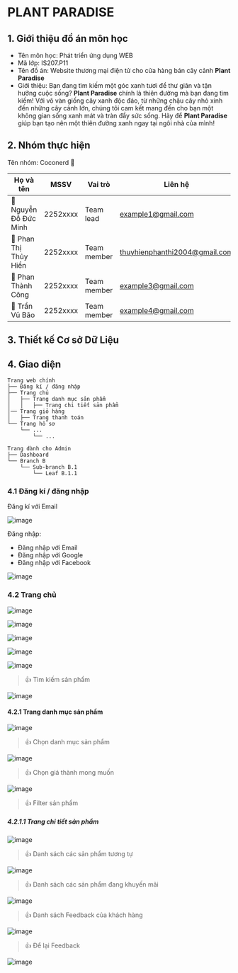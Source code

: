 # PLANT PARADISE
## 1. Giới thiệu đồ án môn học 
- Tên môn học: Phát triển ứng dụng WEB
- Mã lớp: IS207.P11
- Tên đồ án: Website thương mại điện tử cho cửa hàng bán cây cảnh **Plant Paradise**
- Giới thiệu:
  Bạn đang tìm kiếm một góc xanh tươi để thư giãn và tận hưởng cuộc sống? **Plant Paradise** chính là thiên đường mà bạn đang tìm kiếm! Với vô vàn giống cây xanh độc đáo, từ những chậu cây nhỏ xinh đến những cây cảnh    lớn, chúng tôi cam kết mang đến cho bạn một không gian sống xanh mát và tràn đầy sức sống. Hãy để **Plant Paradise** giúp bạn tạo nên một thiên đường xanh ngay tại ngôi nhà của mình!

## 2. Nhóm thực hiện
Tên nhóm: Coconerd 🥥

| Họ và tên          | MSSV     | Vai trò     | Liên hệ                     |
|--------------------|----------|-------------|-----------------------------|
|🌱 Nguyễn Đỗ Đức Minh | 2252xxxx | Team lead   | example1@gmail.com          |
|🌱 Phan Thị Thủy Hiền | 2252xxxx | Team member | thuyhienphanthi2004@gmail.com |
|🌱 Phan Thành Công   | 2252xxxx | Team member | example3@gmail.com          |
|🌱 Trần Vũ Bão       | 2252xxxx | Team member | example4@gmail.com          |

## 3. Thiết kế Cơ sở Dữ Liệu 

## 4. Giao diện 

```
Trang web chính
├── Đăng kí / đăng nhập
├── Trang chủ 
│   ├── Trang danh mục sản phẩm
│   │   ├── Trang chi tiết sản phẩm
│── Trang giỏ hàng 
│   ├── Trang thanh toán 
└── Trang hồ sơ
	└── ...
		└── ...

Trang dành cho Admin
├── Dashboard
└── Branch B
	└── Sub-branch B.1
		└── Leaf B.1.1
```

### 4.1 Đăng kí / đăng nhập
Đăng kí với Email

![image](https://github.com/user-attachments/assets/5571fb0d-0420-4ea8-a325-b2b90e6b6436)

Đăng nhập:
- Đăng nhập với Email
- Đăng nhập với Google
- Đăng nhập với Facebook

![image](https://github.com/user-attachments/assets/617cf64f-b6a5-4a7f-8605-5630128bdfc4)

### 4.2 Trang chủ
![image](https://github.com/user-attachments/assets/f8d86e84-1f5c-444e-903f-fe853cfdacc4)
    
![image](https://github.com/user-attachments/assets/57e8d5bd-4b61-4674-a5b6-7d1e6559429c)
    
![image](https://github.com/user-attachments/assets/e629a937-1847-4ae7-87f2-02b2d8b32879)
    
![image](https://github.com/user-attachments/assets/b4780b9f-4e82-4ce0-9855-1e6833468e4b)
    
![image](https://github.com/user-attachments/assets/81fa7d78-162a-4d5d-8439-62060cb2e0a1)

> 👍 Tìm kiếm sản phẩm
> 
 ![image](https://github.com/user-attachments/assets/9c989814-03b8-41f2-b279-bb025018e00a)


#### 4.2.1 Trang danh mục sản phẩm
![image](https://github.com/user-attachments/assets/d878a5b7-a929-45f9-baff-7c47f17351d2)

> 👍 Chọn danh mục sản phẩm
> 
 ![image](https://github.com/user-attachments/assets/73d25573-7f7a-4855-ad0f-b6ed39749de7)

> 👍 Chọn giá thành mong muốn
> 
 ![image](https://github.com/user-attachments/assets/8919dd8f-7ad2-4e31-905c-0e56aa1ce6e0)
 
> 👍 Filter sản phẩm
> 

##### 4.2.1.1 Trang chi tiết sản phẩm
![image](https://github.com/user-attachments/assets/d7204d91-a51d-410c-8465-1eb6d6991cf0)
> 👍 Danh sách các sản phẩm tương tự
>
 ![image](https://github.com/user-attachments/assets/b5bb1442-ed9b-4d6d-bfee-ae82e73693db)

> 👍 Danh sách các sản phẩm đang khuyến mãi
>
 ![image](https://github.com/user-attachments/assets/3a45ae80-b8fb-44e3-bf07-2aec29f22b3e)

> 👍 Danh sách Feedback của khách hàng
>
 ![image](https://github.com/user-attachments/assets/71c3d46b-f92a-40a8-b530-6e8bce563538)

> 👍 Để lại Feedback
>
 ![image](https://github.com/user-attachments/assets/7b79565a-a50c-4146-8743-a36bf1922b6e)






    



